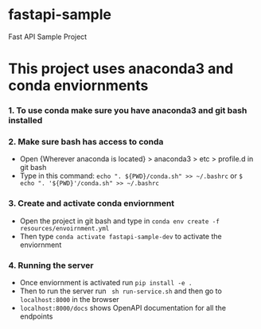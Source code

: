 # fastapi-sample
Fast API Sample Project


# This project uses anaconda3 and conda enviornments

### 1. To use conda make sure you have anaconda3 and git bash installed
### 2. Make sure bash has access to conda
- Open {Wherever anaconda is located} > anaconda3 > etc > profile.d in git bash
- Type in this command: ```echo ". ${PWD}/conda.sh" >> ~/.bashrc``` or ```$ echo ". '${PWD}'/conda.sh" >> ~/.bashrc```
### 3. Create and activate conda enviornment 
- Open the project in git bash and type in ```conda env create -f resources/envoirnment.yml```
- Then type ``` conda activate fastapi-sample-dev ``` to activate the enviornment
### 4. Running the server
- Once enviornment is activated run ```pip install -e .```
- Then to run the server run ``` sh run-service.sh``` and then go to ```localhost:8000``` in the browser
- ```localhost:8000/docs``` shows OpenAPI documentation for all the endpoints

